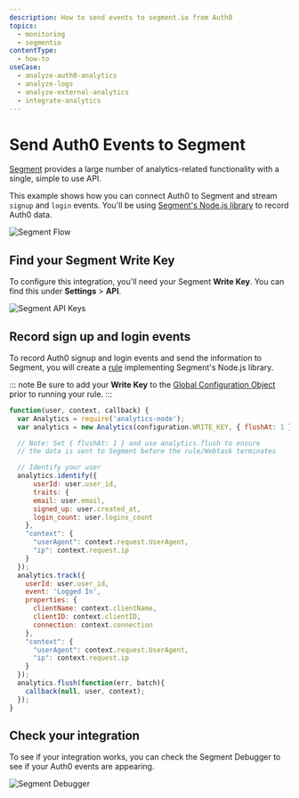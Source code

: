 ```yaml
---
description: How to send events to segment.io from Auth0
topics:
  - monitoring
  - segmentio
contentType:
  - how-to
useCase:
  - analyze-auth0-analytics
  - analyze-logs
  - analyze-external-analytics
  - integrate-analytics
---
```

# Send Auth0 Events to Segment

[Segment](http://segment.io/features) provides a large number of analytics-related functionality with a single, simple to use API.

This example shows how you can connect Auth0 to Segment and stream `signup` and `login` events. You'll be using [Segment's Node.js library](https://github.com/segmentio/analytics-node) to record Auth0 data.

![Segment Flow](/media/articles/monitoring/segment/segment-io-dataflow.png)

## Find your Segment Write Key

To configure this integration, you'll need your Segment **Write Key**. You can find this under **Settings** > **API**.

![Segment API Keys](/media/articles/monitoring/segment/segment-3.png)

## Record sign up and login events

To record Auth0 signup and login events and send the information to Segment, you will create a [rule](/rules) implementing Segment's Node.js library.

::: note
Be sure to add your **Write Key** to the [Global Configuration Object](/rules#using-the-configuration-object) prior to running your rule.
:::

```js
function(user, context, callback) {
  var Analytics = require('analytics-node');
  var analytics = new Analytics(configuration.WRITE_KEY, { flushAt: 1 });

  // Note: Set { flushAt: 1 } and use analytics.flush to ensure
  // the data is sent to Segment before the rule/Webtask terminates

  // Identify your user
  analytics.identify({
      userId: user.user_id,
      traits: {
      email: user.email,
      signed_up: user.created_at,
      login_count: user.logins_count
    },
    "context": {
      "userAgent": context.request.UserAgent,
      "ip": context.request.ip
    }
  });
  analytics.track({
    userId: user.user_id,
    event: 'Logged In',
    properties: {
      clientName: context.clientName,
      clientID: context.clientID,
      connection: context.connection
    },
    "context": {
      "userAgent": context.request.UserAgent,
      "ip": context.request.ip
    }
  });
  analytics.flush(function(err, batch){
    callback(null, user, context);
  });
}
```

## Check your integration

To see if your integration works, you can check the Segment Debugger to see if your Auth0 events are appearing.

![Segment Debugger](/media/articles/monitoring/segment/segment-14.png)

